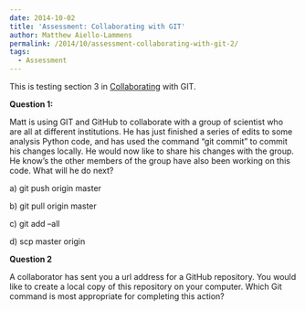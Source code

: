 ```yaml
---
date: 2014-10-02
title: 'Assessment: Collaborating with GIT'
author: Matthew Aiello-Lammens
permalink: /2014/10/assessment-collaborating-with-git-2/
tags:
  - Assessment
---
```

This is testing section 3 in [Collaborating][1] with GIT.

**Question 1:**

Matt is using GIT and GitHub to collaborate with a group of scientist who are all at different institutions. He has just finished a series of edits to some analysis Python code, and has used the command &#8220;git commit&#8221; to commit his changes locally. He would now like to share his changes with the group. He know&#8217;s the other members of the group have also been working on this code. What will he do next?

a) git push origin master

b) git pull origin master

c) git add &#8211;all

d) scp master origin

**Question 2**

A collaborator has sent you a url address for a GitHub repository. You would like to create a local copy of this repository on your computer. Which Git command is most appropriate for completing this action?

 [1]: http://software-carpentry.org/v5/novice/git/02-collab.html
